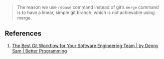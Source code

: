 > The reason we use `rebase` command instead of git’s `merge` command is to have a linear, simple git branch, which is not achievable using merge.

## References

1. [The Best Git Workflow for Your Software Engineering Team | by Denny Sam | Better Programming](https://betterprogramming.pub/the-best-git-workflow-for-your-software-engineering-team-6cfec81d4d78)